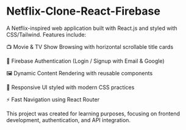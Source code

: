 # Netflix-Clone-React-Firebase
A Netflix-inspired web application built with React.js and styled with CSS/Tailwind.
Features include:

📺 Movie & TV Show Browsing with horizontal scrollable title cards

🔑 Firebase Authentication (Login / Signup with Email & Google)

🖼️ Dynamic Content Rendering with reusable components

🎨 Responsive UI styled with modern CSS practices

⚡ Fast Navigation using React Router

This project was created for learning purposes, focusing on frontend development, authentication, and API integration.

